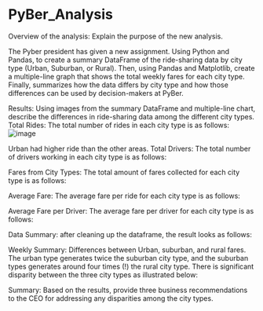 # PyBer_Analysis
Overview of the analysis: Explain the purpose of the new analysis.

The Pyber president has given a new assignment. Using Python and Pandas, to create a summary DataFrame of the ride-sharing data by city type (Urban, Suburban, or Rural). Then, using Pandas and Matplotlib, create a multiple-line graph that shows the total weekly fares for each city type. Finally, summarizes how the data differs by city type and how those differences can be used by decision-makers at PyBer.


Results: Using images from the summary DataFrame and multiple-line chart, describe the differences in ride-sharing data among the different city types.
Total Rides:
The total number of rides in each city type is as follows:
![image](https://user-images.githubusercontent.com/93456209/145728448-319c2c26-e2b2-4075-8f0d-a667b0f8d81e.png)


 
 
 
 
Urban had higher ride than the other areas.
Total Drivers:
The total number of drivers working in each city type is as follows:

Fares from City Types:
The total amount of fares collected for each city type is as follows:
 
Average Fare:
The average fare per ride for each city type is as follows:
 

Average Fare per Driver:
The average fare per driver for each city type is as follows:




Data Summary:
after cleaning up the dataframe, the result looks as follows:

 

Weekly Summary:
Differences between Urban, suburban, and rural fares.  The urban type generates twice the suburban city type, and the suburban types generates around four times (!) the rural city type. There is significant disparity between the three city types as illustrated below:


Summary: Based on the results, provide three business recommendations to the CEO for addressing any disparities among the city types.

